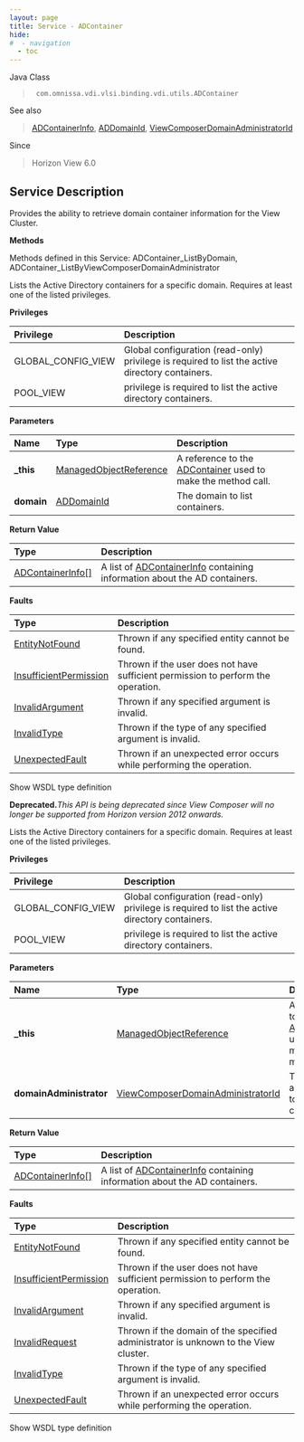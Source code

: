```yaml
---
layout: page
title: Service - ADContainer
hide:
#  - navigation
  - toc
---
```








Java Class
> ` com.omnissa.vdi.vlsi.binding.vdi.utils.ADContainer`

See also
> [ADContainerInfo](vdi.utils.ADContainer.ADContainerInfo.md), [ADDomainId](vdi.entity.ADDomainId.md), [ViewComposerDomainAdministratorId](vdi.entity.ViewComposerDomainAdministratorId.md)

Since
> Horizon View 6.0





## Service Description

Provides the ability to retrieve domain container information for the View Cluster.

**Methods**

Methods defined in this Service:
ADContainer_ListByDomain, ADContainer_ListByViewComposerDomainAdministrator




Lists the Active Directory containers for a specific domain. Requires at least one of the listed privileges.

**Privileges**

Privilege | Description
:---|:---
GLOBAL_CONFIG_VIEW|  Global configuration (read-only) privilege is required to list the active directory containers.
POOL_VIEW|  privilege is required to list the active directory containers.



**Parameters**

 Name | Type | Description
:---|:---|:---
**_this**| [ManagedObjectReference](vmodl.ManagedObjectReference.md)|  A reference to the [ADContainer](vdi.utils.ADContainer.md) used to make the method call.
**domain**| [ADDomainId](vdi.entity.ADDomainId.md)|  The domain to list containers.




**Return Value**

Type | Description
:---|:---
[ADContainerInfo[]](vdi.utils.ADContainer.ADContainerInfo.md)| A list of [ADContainerInfo](vdi.utils.ADContainer.ADContainerInfo.md) containing information about the AD containers.



**Faults**

Type | Description
:---|:---
[EntityNotFound](vdi.fault.EntityNotFound.md)| Thrown if any specified entity cannot be found.
[InsufficientPermission](vdi.fault.InsufficientPermission.md)| Thrown if the user does not have sufficient permission to perform the operation.
[InvalidArgument](vdi.fault.InvalidArgument.md)| Thrown if any specified argument is invalid.
[InvalidType](vdi.fault.InvalidType.md)| Thrown if the type of any specified argument is invalid.
[UnexpectedFault](vdi.fault.UnexpectedFault.md)| Thrown if an unexpected error occurs while performing the operation.

Show WSDL type definition







**Deprecated.**_This API is being deprecated since View Composer will no longer be supported from Horizon version 2012 onwards._

Lists the Active Directory containers for a specific domain. Requires at least one of the listed privileges.

**Privileges**

Privilege | Description
:---|:---
GLOBAL_CONFIG_VIEW|  Global configuration (read-only) privilege is required to list the active directory containers.
POOL_VIEW|  privilege is required to list the active directory containers.



**Parameters**

 Name | Type | Description
:---|:---|:---
**_this**| [ManagedObjectReference](vmodl.ManagedObjectReference.md)|  A reference to the [ADContainer](vdi.utils.ADContainer.md) used to make the method call.
**domainAdministrator**| [ViewComposerDomainAdministratorId](vdi.entity.ViewComposerDomainAdministratorId.md)|  The domain administrator to list containers.




**Return Value**

Type | Description
:---|:---
[ADContainerInfo[]](vdi.utils.ADContainer.ADContainerInfo.md)| A list of [ADContainerInfo](vdi.utils.ADContainer.ADContainerInfo.md) containing information about the AD containers.



**Faults**

Type | Description
:---|:---
[EntityNotFound](vdi.fault.EntityNotFound.md)| Thrown if any specified entity cannot be found.
[InsufficientPermission](vdi.fault.InsufficientPermission.md)| Thrown if the user does not have sufficient permission to perform the operation.
[InvalidArgument](vdi.fault.InvalidArgument.md)| Thrown if any specified argument is invalid.
[InvalidRequest](vdi.fault.InvalidRequest.md)| Thrown if the domain of the specified administrator is unknown to the View cluster.
[InvalidType](vdi.fault.InvalidType.md)| Thrown if the type of any specified argument is invalid.
[UnexpectedFault](vdi.fault.UnexpectedFault.md)| Thrown if an unexpected error occurs while performing the operation.

Show WSDL type definition












 
